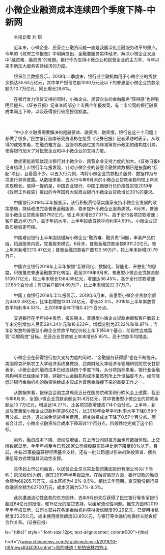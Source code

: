 # 小微企业融资成本连续四个季度下降-中新网

　　本报记者 刘 琪

　　近年来，小微企业、民营企业融资问题一直是我国深化金融服务改革的重点。今年的《政府工作报告》中明确提出，金融要服务实体经济，解决小微企业发展中“融资难、融资贵”的难题。银行作为支持小微企业和民营企业的主力军，今年以来不断加大服务实体经济的力度。

　　银保监会数据显示，2019年二季度末，银行业金融机构用于小微企业的贷款余额达35.63万亿元，其中单户授信总额1000万元及以下的普惠型小微企业贷款余额为10.7万亿元，同比增长26.6%。

　　在银行发力信贷支持的同时，小微企业、民营企业的金融服务“获得感”也得到明显提升。《证券日报》记者查阅部分上市民企年报发现，有上市公司的银行融资成本同比下降，以及获得银行较高授信额度。

　　

　　“中小企业融资需要解决的是融资难、融资贵、融资慢，银行在这三个问题上都做了很多。”民生银行首席研究员温彬在接受《证券日报》记者采访时表示，从取得的成效来看，在融资难方面，监管机构通过定向降准等货币政策的结构性引导，使得银行加大了对民营企业和中小微企业的支持力度。

　　数据更能直观体现出银行对小微企业、民营企业支持力度的加大。《证券日报》记者梳理上市银行半年报发现，针对小微企业的普惠金融贷款数据已是披露的“标配”项目，且着墨不少。以五大行为例，均将小微企业贷款相关服务、数据作为专项进行具体披露。从数据来看，五大行今年6月末的小微企业贷款余额均较上年末实现增长。值得一提的是，中国农业银行、中国工商银行已阶段性实现2019年《政府工作报告》提出的今年国有大型商业银行小微企业贷款增长30%的要求。

　　中国银行2019年半年报显示，该行积极贯彻落实国家支持小微企业发展的政策措施，持续改进完善普惠金融服务，稳步提升小微企业服务质效。6月末，普惠型小微企业贷款余额3792亿元，较上年末增长27.07%，高于全行各项贷款增速；客户数近40万户，高于年初水平。上半年投放贷款平均利率4.59%。小微企业贷款质量稳定可控。

　　中国建设银行上半年围绕缓解小微企业“融资难、融资贵”问题，丰富产品供给，拓展服务内涵，完善服务模式。6月末，普惠金融贷款余额8311.22亿元，较上年末新增2210.47亿元；普惠金融贷款客户数122.59万户，较上年末新增20.79万户。

　　中国农业银行2019年上半年按照“互联网化、数据化、智能化、开放化”的思路，积极推进普惠金融数字化转型。截至2019年6月末，普惠型小微企业贷款余额5109.17亿元，较上年末增长1364.89亿元，增速达36.45%，高于全行贷款增速27.65个百分点；有贷客户数94.69万户，比上年末增加22.37万户。

　　中国工商银行2019年半年报显示，2019年6月末，普惠型小微企业贷款余额为4402.38亿元，比年初增加1301.24亿元，增长42.0%。2019年上半年累放贷款平均利率4.53%，比2018年全年下降0.42个百分点。

　　交通银行在半年报中表示，报告期末，普惠型小微企业贷款余额和客户数较上年末分别增加人民币294.34亿元和16,623户，增幅分别为27.22%和18.97%；当年新发放的普惠型小微企业贷款平均定价较上年下降58个基点，阶段性达成监管“两增两控”目标。民营企业贷款较上年末增长5.95%，高于贷款平均增速。

　　

　　小微企业在获得银行加大支持力度的同时，“金融服务获得感”也在不断提升。美国得克萨斯农工大学经济系终身教授、西南财经大学经济与管理研究院院长甘犁表示，小微企业的融资成本已经连续四个季度下降，从分项指标来看，银行业金融机构利率已经连续下降，非银行业金融机构成本虽然有所上升但幅度不大，如何降低非银行金融机构的融资供给成本应成为普惠金融接下来的重要工作之一。

　　从数据来看，银保监会副主席周亮近日在国务院政策例行吹风会上透露，截至今年6月末，全国小微企业贷款余额达35.6万亿元，其中普惠型小微企业的贷款余额达10.7万亿元，增速达14.27%，比各项贷款增速高7.14个百分点。上半年，新发放普惠型小微企业贷款利率是6.82%，比2018年全年平均利率水平下降0.58个百分点。此外，通过减免信贷相关费用，相关融资成本下降了0.57个百分点。两者合计后，小微企业融资综合成本下降超过1个百分点，阶段性地完成了这个目标。

　　另外，融资成本下降、流动性增强，在上市公司财报方面也有数据体现。上交所数据显示，今年年初至今已有28家公司控股股东质押比例下降至80%以下。目前，共有25家披露获得纾困基金支持，还有一批公司通过引进战略投资者、债务重组等方式增强其流动性支撑。

　　具体到上市公司而言，以民营企业京汉实业投资集团股份有限公司(以下简称：京汉股份)为例，据其2019年半年报显示，在融资情况方面，银行贷款的融资余额为68285.71万元，成本区间为4.9%-8.5%。相比去年同期，京汉股份银行贷款融资余额为62700万元，成本区间为5.7%-8.5%。

　　此前遭遇流动性危机的东方园林，去年9月份先后获得了民生银行等多家银行超过64亿元的授信，和15亿元的信贷支持，以缓解流动性问题。据东方园林2019年半年报显示，公司本部共在各家金融机构获得授信额度99.20亿元，已使用授信额度35.35亿元，尚未使用授信额度63.85亿元，与银行等金融机构保持长期良好合作关系。(证券日报)

le="{title}" style=" font-size:12px; text-align:center; color:#000">{title}

href="//www.chinanews.com/sh/shipin/cns-d/2019/10-09/news834030.shtml">秋的味道！航拍吉林四方山
